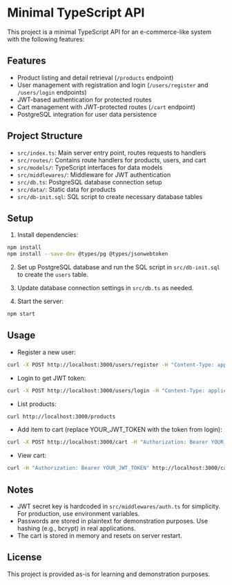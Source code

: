 # Minimal TypeScript API

This project is a minimal TypeScript API for an e-commerce-like system with the following features:

## Features

- Product listing and detail retrieval (`/products` endpoint)
- User management with registration and login (`/users/register` and `/users/login` endpoints)
- JWT-based authentication for protected routes
- Cart management with JWT-protected routes (`/cart` endpoint)
- PostgreSQL integration for user data persistence

## Project Structure

- `src/index.ts`: Main server entry point, routes requests to handlers
- `src/routes/`: Contains route handlers for products, users, and cart
- `src/models/`: TypeScript interfaces for data models
- `src/middlewares/`: Middleware for JWT authentication
- `src/db.ts`: PostgreSQL database connection setup
- `src/data/`: Static data for products
- `src/db-init.sql`: SQL script to create necessary database tables

## Setup

1. Install dependencies:

```bash
npm install
npm install --save-dev @types/pg @types/jsonwebtoken
```

2. Set up PostgreSQL database and run the SQL script in `src/db-init.sql` to create the `users` table.

3. Update database connection settings in `src/db.ts` as needed.

4. Start the server:

```bash
npm start
```

## Usage

- Register a new user:

```bash
curl -X POST http://localhost:3000/users/register -H "Content-Type: application/json" -d '{"username":"user1","password":"pass123"}'
```

- Login to get JWT token:

```bash
curl -X POST http://localhost:3000/users/login -H "Content-Type: application/json" -d '{"username":"user1","password":"pass123"}'
```

- List products:

```bash
curl http://localhost:3000/products
```

- Add item to cart (replace YOUR_JWT_TOKEN with the token from login):

```bash
curl -X POST http://localhost:3000/cart -H "Authorization: Bearer YOUR_JWT_TOKEN" -H "Content-Type: application/json" -d '{"productId":1,"quantity":2}'
```

- View cart:

```bash
curl -H "Authorization: Bearer YOUR_JWT_TOKEN" http://localhost:3000/cart
```

## Notes

- JWT secret key is hardcoded in `src/middlewares/auth.ts` for simplicity. For production, use environment variables.
- Passwords are stored in plaintext for demonstration purposes. Use hashing (e.g., bcrypt) in real applications.
- The cart is stored in memory and resets on server restart.

## License

This project is provided as-is for learning and demonstration purposes.
